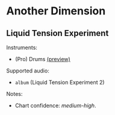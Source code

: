 # Another Dimension

## Liquid Tension Experiment

Instruments:

  * (Pro) Drums [(preview)](http://pages.cs.wisc.edu/~tolly/customs/?title=another-dimension&artist=liquid-tension-experiment)

Supported audio:

  * `album` (Liquid Tension Experiment 2)

Notes:

  * Chart confidence: *medium-high*.

